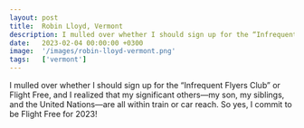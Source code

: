 ```yaml
---
layout: post
title:  Robin Lloyd, Vermont
description: I mulled over whether I should sign up for the “Infrequent Flyers Club” or Flight Free, and I realized that my significant others—my son, my siblings,...
date:   2023-02-04 00:00:00 +0300
image:  '/images/robin-lloyd-vermont.png'
tags:   ['vermont']
---
```

I mulled over whether I should sign up for the “Infrequent Flyers Club” or Flight Free, and I realized that my significant others—my son, my siblings, and the United Nations—are all within train or car reach. So yes, I commit to be Flight Free for 2023!

